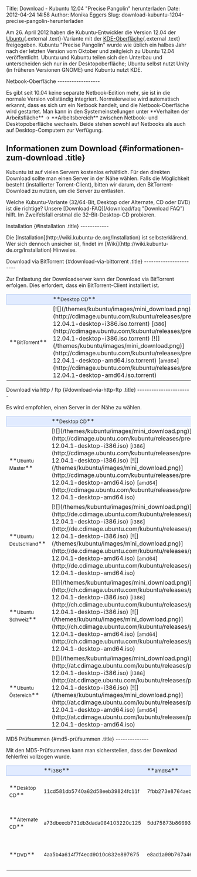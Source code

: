 Title: Download - Kubuntu 12.04 "Precise Pangolin" herunterladen
Date: 2012-04-24 14:58
Author: Monika Eggers
Slug: download-kubuntu-1204-precise-pangolin-herunterladen

Am 26. April 2012 haben die Kubuntu-Entwickler die Version 12.04 der
[Ubuntu](http://www.ubuntu.com/ "http://www.ubuntu.com"){.external
.text}-Variante mit der
[KDE-Oberfläche](http://www.kde.org/ "http://www.kde.org"){.external
.text} freigegeben. Kubuntu "Precise Pangolin" wurde wie üblich ein
halbes Jahr nach der letzten Version vom Oktober und zeitgleich zu
Ubuntu 12.04 veröffentlicht. Ubuntu und Kubuntu teilen sich den Unterbau
und unterscheiden sich nur in der Desktopoberfläche; Ubuntu selbst nutzt
Unity (in früheren Versionen GNOME) und Kubuntu nutzt KDE.

</p>
Netbook-Oberfläche
------------------

</p>
Es gibt seit 10.04 keine separate Netbook-Edition mehr, sie ist in die
normale Version vollständig integriert. Normalerweise wird automatisch
erkannt, dass es sich um ein Netbook handelt, und die Netbook-Oberfläche
wird gestartet. Man kann in den Systemeinstellungen unter **Verhalten
der Arbeitsfläche** -&gt; **Arbeitsbereich** zwischen Netbook- und
Desktopoberfläche wechseln. Beide stehen sowohl auf Netbooks als auch
auf Desktop-Computern zur Verfügung.

</p>
<!-- Info über Release --><!-- Info über Release -->

Informationen zum Download {#informationen-zum-download .title}
--------------------------

</p>
Kubuntu ist auf vielen Servern kostenlos erhältlich. Für den direkten
Download sollte man einen Server in der Nähe wählen. Falls die
Möglichkeit besteht (installierter Torrent-Client), bitten wir darum,
den BitTorrent-Download zu nutzen, um die Server zu entlasten.

</p>
Welche Kubuntu-Variante (32/64-Bit, Desktop oder Alternate, CD oder DVD)
ist die richtige? Unsere [Download-FAQ](/download/faq "Download FAQ")
hilft. Im Zweifelsfall erstmal die 32-Bit-Desktop-CD probieren.

</p>
Installation {#installation .title}
------------

</p>
Die [Installation](http://wiki.kubuntu-de.org/Installation) ist
selbsterklärend. Wer sich dennoch unsicher ist, findet im
[Wiki](http://wiki.kubuntu-de.org/Installation) Hinweise.

</p>
Download via BitTorrent {#download-via-bittorrent .title}
-----------------------

</p>
Zur Entlastung der Downloadserver kann der Download via BitTorrent
erfolgen. Dies erfordert, dass ein BitTorrent-Client installiert ist.

</p>
<table width="100%" cellspacing="2" cellpadding="2">
</p>
<p>
<tbody>
</p>
<p>
<tr style="border: 1px solid rgb(179, 200, 243); background-color: rgb(225, 235, 255);">
</p>
<p>
<td width="150" align="left">
 

</td>
</p>
<p>
<td width="150" align="left">
**<small>Desktop CD</small>**

</td>
</p>
<p>
<td width="150" align="left">
**<small>Alternate CD</small>**

</td>
</p>
<p>
<td width="150" align="left">
**<small>DVD</small>**

</td>
</p>
<p>
</tr>
</p>
<p>
<tr class="even">
</p>
<p>
<td>
**<small>BitTorrent</small>**

</td>
</p>
<p>
<td>
[![](/themes/kubuntu/images/mini_download.png)](http://cdimage.ubuntu.com/kubuntu/releases/precise/release/kubuntu-12.04.1-desktop-i386.iso.torrent)
[<small>i386</small>](http://cdimage.ubuntu.com/kubuntu/releases/precise/release/kubuntu-12.04.1-desktop-i386.iso.torrent)
[![](/themes/kubuntu/images/mini_download.png)](http://cdimage.ubuntu.com/kubuntu/releases/precise/release/kubuntu-12.04.1-desktop-amd64.iso.torrent)
[<small>amd64</small>](http://cdimage.ubuntu.com/kubuntu/releases/precise/release/kubuntu-12.04.1-desktop-amd64.iso.torrent)

</td>
</p>
<p>
<td>
[![](/themes/kubuntu/images/mini_download.png)](http://cdimage.ubuntu.com/kubuntu/releases/precise/release/kubuntu-12.04.1-alternate-i386.iso.torrent)
[<small>i386</small>](http://cdimage.ubuntu.com/kubuntu/releases/precise/release/kubuntu-12.04.1-alternate-i386.iso.torrent)
[![](/themes/kubuntu/images/mini_download.png)](http://cdimage.ubuntu.com/kubuntu/releases/precise/release/kubuntu-12.04.1-alternate-amd64.iso.torrent)
[<small>amd64</small>](http://cdimage.ubuntu.com/kubuntu/releases/precise/release/kubuntu-12.04.1-alternate-amd64.iso.torrent)

</td>
</p>
<p>
<td>
[![](/themes/kubuntu/images/mini_download.png)](http://cdimages.ubuntu.com/kubuntu/releases/precise/release/kubuntu-12.04-dvd-i386.iso.torrent)
[<small>i386</small>](http://cdimages.ubuntu.com/kubuntu/releases/precise/release/kubuntu-12.04-dvd-i386.iso.torrent)
[![](/themes/kubuntu/images/mini_download.png)](http://cdimages.ubuntu.com/kubuntu/releases/precise/release/kubuntu-12.04-dvd-amd64.iso.torrent)
[<small>amd64</small>](http://cdimages.ubuntu.com/kubuntu/releases/precise/release/kubuntu-12.04-dvd-amd64.iso.torrent)

</td>
</p>
<p>
</tr>
</p>
<p>
</tbody>
</p>
<p>
</table>
</p>
</p>
Download via http / ftp {#download-via-http-ftp .title}
-----------------------

</p>
Es wird empfohlen, einen Server in der Nähe zu wählen.

</p>
<table width="100%" cellspacing="2" cellpadding="2">
</p>
<p>
<tbody>
</p>
<p>
<tr style="border: 1px solid rgb(179, 200, 243); background-color: rgb(225, 235, 255);">
</p>
<p>
<td width="150" align="left">
 

</td>
</p>
<p>
<td width="150" align="left">
**<small>Desktop CD</small>**

</td>
</p>
<p>
<td width="150" align="left">
**<small>Alternate CD</small>**

</td>
</p>
<p>
<td width="150" align="left">
**<small>DVD</small>**

</td>
</p>
<p>
</tr>
</p>
<p>
<tr class="even">
</p>
<p>
<td>
**<small>Ubuntu Master</small>**

</td>
</p>
<p>
<td>
[![](/themes/kubuntu/images/mini_download.png)](http://cdimage.ubuntu.com/kubuntu/releases/precise/release/kubuntu-12.04.1-desktop-i386.iso)
[<small>i386</small>](http://cdimage.ubuntu.com/kubuntu/releases/precise/release/kubuntu-12.04.1-desktop-i386.iso)
[![](/themes/kubuntu/images/mini_download.png)](http://cdimage.ubuntu.com/kubuntu/releases/precise/release/kubuntu-12.04.1-desktop-amd64.iso)
[<small>amd64</small>](http://cdimage.ubuntu.com/kubuntu/releases/precise/release/kubuntu-12.04.1-desktop-amd64.iso)

</td>
</p>
<p>
<td>
[![](/themes/kubuntu/images/mini_download.png)](http://cdimage.ubuntu.com/kubuntu/releases/precise/release/kubuntu-12.04.1-alternate-i386.iso)
[<small>i386</small>](http://cdimage.ubuntu.com/kubuntu/releases/precise/release/kubuntu-12.04.1-alternate-i386.iso)
[![](/themes/kubuntu/images/mini_download.png)](http://cdimage.ubuntu.com/kubuntu/releases/precise/release/kubuntu-12.04.1-alternate-amd64.iso)
[<small>amd64</small>](http://cdimage.ubuntu.com/kubuntu/releases/precise/release/kubuntu-12.04.1-alternate-amd64.iso)

</td>
</p>
<p>
<td>
[![](/themes/kubuntu/images/mini_download.png)](http://cdimages.ubuntu.com/kubuntu/releases/precise/release/kubuntu-12.04-dvd-i386.iso)
[<small>i386</small>](http://cdimages.ubuntu.com/kubuntu/releases/precise/release/kubuntu-12.04-dvd-i386.iso)
[![](/themes/kubuntu/images/mini_download.png)](http://cdimages.ubuntu.com/kubuntu/releases/precise/release/kubuntu-12.04-dvd-amd64.iso)
[<small>amd64</small>](http://cdimages.ubuntu.com/kubuntu/releases/precise/release/kubuntu-12.04-dvd-amd64.iso)

</td>
</p>
<p>
</tr>
</p>
<p>
<tr class="odd">
</p>
<p>
<td>
**<small>Ubuntu Deutschland</small>**

</td>
</p>
<p>
<td>
[![](/themes/kubuntu/images/mini_download.png)](http://de.cdimage.ubuntu.com/kubuntu/releases/precise/release/kubuntu-12.04.1-desktop-i386.iso)
[<small>i386</small>](http://de.cdimage.ubuntu.com/kubuntu/releases/precise/release/kubuntu-12.04.1-desktop-i386.iso)
[![](/themes/kubuntu/images/mini_download.png)](http://de.cdimage.ubuntu.com/kubuntu/releases/precise/release/kubuntu-12.04.1-desktop-amd64.iso)
[<small>amd64</small>](http://de.cdimage.ubuntu.com/kubuntu/releases/precise/release/kubuntu-12.04.1-desktop-amd64.iso)

</td>
</p>
<p>
<td>
[![](/themes/kubuntu/images/mini_download.png)](http://de.cdimage.ubuntu.com/kubuntu/releases/precise/release/kubuntu-12.04.1-alternate-i386.iso)
[<small>i386</small>](http://de.cdimage.ubuntu.com/kubuntu/releases/precise/release/kubuntu-12.04.1-alternate-i386.iso)
[![](/themes/kubuntu/images/mini_download.png)](http://de.cdimage.ubuntu.com/kubuntu/releases/precise/release/kubuntu-12.04.1-alternate-amd64.iso)
[<small>amd64</small>](http://de.cdimage.ubuntu.com/kubuntu/releases/precise/release/kubuntu-12.04.1-alternate-amd64.iso)

</td>
</p>
<p>
<td>
[![](/themes/kubuntu/images/mini_download.png)](http://de.cdimage.ubuntu.com/kubuntu/releases/precise/release/kubuntu-12.04-dvd-i386.iso)
[<small>i386</small>](http://de.cdimage.ubuntu.com/kubuntu/releases/precise/release/kubuntu-12.04-dvd-i386.iso)
[![](/themes/kubuntu/images/mini_download.png)](http://de.cdimage.ubuntu.com/kubuntu/releases/precise/release/kubuntu-12.04-dvd-amd64.iso)
[<small>amd64</small>](http://de.cdimage.ubuntu.com/kubuntu/releases/precise/release/kubuntu-12.04-dvd-amd64.iso)

</td>
</p>
<p>
</tr>
</p>
<p>
<tr class="even">
</p>
<p>
<td>
**<small>Ubuntu Schweiz</small>**

</td>
</p>
<p>
<td>
[![](/themes/kubuntu/images/mini_download.png)](http://ch.cdimage.ubuntu.com/kubuntu/releases/precise/release/kubuntu-12.04.1-desktop-i386.iso)
[<small>i386</small>](http://ch.cdimage.ubuntu.com/kubuntu/releases/precise/release/kubuntu-12.04.1-desktop-i386.iso)
[![](/themes/kubuntu/images/mini_download.png)](http://ch.cdimage.ubuntu.com/kubuntu/releases/precise/release/kubuntu-12.04.1-desktop-amd64.iso)
[<small>amd64</small>](http://ch.cdimage.ubuntu.com/kubuntu/releases/precise/release/kubuntu-12.04.1-desktop-amd64.iso)

</td>
</p>
<p>
<td>
[![](/themes/kubuntu/images/mini_download.png)](http://ch.cdimage.ubuntu.com/kubuntu/releases/precise/release/kubuntu-12.04.1-alternate-i386.iso)
[<small>i386</small>](http://ch.cdimage.ubuntu.com/kubuntu/releases/precise/release/kubuntu-12.04.1-alternate-i386.iso)
[![](/themes/kubuntu/images/mini_download.png)](http://ch.cdimage.ubuntu.com/kubuntu/releases/precise/release/kubuntu-12.04.1-alternate-amd64.iso)
[<small>amd64</small>](http://ch.cdimage.ubuntu.com/kubuntu/releases/precise/release/kubuntu-12.04.1-alternate-amd64.iso)

</td>
</p>
<p>
<td>
[![](/themes/kubuntu/images/mini_download.png)](http://ch.cdimage.ubuntu.com/kubuntu/releases/precise/release/kubuntu-12.04-dvd-i386.iso)
[<small>i386</small>](http://ch.cdimage.ubuntu.com/kubuntu/releases/precise/release/kubuntu-12.04-dvd-i386.iso)
[![](/themes/kubuntu/images/mini_download.png)](http://ch.cdimage.ubuntu.com/kubuntu/releases/precise/release/kubuntu-12.04-dvd-amd64.iso)
[<small>amd64</small>](http://ch.cdimage.ubuntu.com/kubuntu/releases/precise/release/kubuntu-12.04-dvd-amd64.iso)

</td>
</p>
<p>
</tr>
</p>
<p>
<tr class="odd">
</p>
<p>
<td>
**<small>Ubuntu Östereich</small>**

</td>
</p>
<p>
<td>
[![](/themes/kubuntu/images/mini_download.png)](http://at.cdimage.ubuntu.com/kubuntu/releases/precise/release/kubuntu-12.04.1-desktop-i386.iso)
[<small>i386</small>](http://at.cdimage.ubuntu.com/kubuntu/releases/precise/release/kubuntu-12.04.1-desktop-i386.iso)
[![](/themes/kubuntu/images/mini_download.png)](http://at.cdimage.ubuntu.com/kubuntu/releases/precise/release/kubuntu-12.04.1-desktop-amd64.iso)
[<small>amd64</small>](http://at.cdimage.ubuntu.com/kubuntu/releases/precise/release/kubuntu-12.04.1-desktop-amd64.iso)

</td>
</p>
<p>
<td>
[![](/themes/kubuntu/images/mini_download.png)](http://at.cdimage.ubuntu.com/kubuntu/releases/precise/release/kubuntu-12.04.1-alternate-i386.iso)
[<small>i386</small>](http://at.cdimage.ubuntu.com/kubuntu/releases/precise/release/kubuntu-12.04.1-alternate-i386.iso)
[![](/themes/kubuntu/images/mini_download.png)](http://at.cdimage.ubuntu.com/kubuntu/releases/precise/release/kubuntu-12.04.1-alternate-amd64.iso)
[<small>amd64</small>](http://at.cdimage.ubuntu.com/kubuntu/releases/precise/release/kubuntu-12.04.1-alternate-amd64.iso)

</td>
</p>
<p>
<td>
[![](/themes/kubuntu/images/mini_download.png)](http://at.cdimage.ubuntu.com/kubuntu/releases/precise/release/kubuntu-12.04-dvd-i386.iso)
[<small>i386</small>](http://at.cdimage.ubuntu.com/kubuntu/releases/precise/release/kubuntu-12.04-dvd-i386.iso)
[![](/themes/kubuntu/images/mini_download.png)](http://at.cdimage.ubuntu.com/kubuntu/releases/precise/release/kubuntu-12.04-dvd-amd64.iso)
[<small>amd64</small>](http://at.cdimage.ubuntu.com/kubuntu/releases/precise/release/kubuntu-12.04-dvd-amd64.iso)

</td>
</p>
<p>
</tr>
</p>
<!--<tr style="border: 1px solid rgb(179, 200, 243); background-color: rgb(225, 235, 255);"></p><p>            <td align="center" colspan="5">Mirror Deutschland</td></p><p>        </tr></p><p>        <tr class="odd"></p><p>            <td><strong><small>Uni Kaiserslautern</small></strong></td></p><p>            <td>         <a href="http://ftp.uni-kl.de/pub/linux/ubuntu.iso/kubuntu/precise/kubuntu-12.04.1-desktop-i386.iso"><img border="0" src="/themes/kubuntu/images/mini_download.png" alt="" /></a>        <a href="http://ftp.uni-kl.de/pub/linux/ubuntu.iso/kubuntu/precise/kubuntu-12.04.1-desktop-i386.iso"><small>i386</small></a>        <a href="http://ftp.uni-kl.de/pub/linux/ubuntu.iso/kubuntu/precise/kubuntu-12.04.1-desktop-amd64.iso"><img border="0" src="/themes/kubuntu/images/mini_download.png" alt="" /></a>        <a href="http://ftp.uni-kl.de/pub/linux/ubuntu.iso/kubuntu/precise/kubuntu-12.04.1-desktop-amd64.iso"><small>amd64</small></a>       </td></p><p>            <td>         <a href="http://ftp.uni-kl.de/pub/linux/ubuntu.iso/kubuntu/precise/kubuntu-12.04.1-alternate-i386.iso"><img border="0" src="/themes/kubuntu/images/mini_download.png" alt="" /></a>        <a href="http://ftp.uni-kl.de/pub/linux/ubuntu.iso/kubuntu/precise/kubuntu-12.04.1-alternate-i386.iso"><small>i386</small></a>        <a href="http://ftp.uni-kl.de/pub/linux/ubuntu.iso/kubuntu/precise/kubuntu-12.04.1-alternate-amd64.iso"><img border="0" src="/themes/kubuntu/images/mini_download.png" alt="" /></a>        <a href="http://ftp.uni-kl.de/pub/linux/ubuntu.iso/kubuntu/precise/kubuntu-12.04.1-alternate-amd64.iso"><small>amd64</small></a>       </td></p><p>            <td>&nbsp; <!-- DVD --><!--<tr style="border: 1px solid rgb(179, 200, 243); background-color: rgb(225, 235, 255);"></p><p>            <td align="center" colspan="5">Mirror Deutschland</td></p><p>        </tr></p><p>        <tr class="odd"></p><p>            <td><strong><small>Uni Kaiserslautern</small></strong></td></p><p>            <td>         <a href="http://ftp.uni-kl.de/pub/linux/ubuntu.iso/kubuntu/precise/kubuntu-12.04.1-desktop-i386.iso"><img border="0" src="/themes/kubuntu/images/mini_download.png" alt="" /></a>        <a href="http://ftp.uni-kl.de/pub/linux/ubuntu.iso/kubuntu/precise/kubuntu-12.04.1-desktop-i386.iso"><small>i386</small></a>        <a href="http://ftp.uni-kl.de/pub/linux/ubuntu.iso/kubuntu/precise/kubuntu-12.04.1-desktop-amd64.iso"><img border="0" src="/themes/kubuntu/images/mini_download.png" alt="" /></a>        <a href="http://ftp.uni-kl.de/pub/linux/ubuntu.iso/kubuntu/precise/kubuntu-12.04.1-desktop-amd64.iso"><small>amd64</small></a>       </td></p><p>            <td>         <a href="http://ftp.uni-kl.de/pub/linux/ubuntu.iso/kubuntu/precise/kubuntu-12.04.1-alternate-i386.iso"><img border="0" src="/themes/kubuntu/images/mini_download.png" alt="" /></a>        <a href="http://ftp.uni-kl.de/pub/linux/ubuntu.iso/kubuntu/precise/kubuntu-12.04.1-alternate-i386.iso"><small>i386</small></a>        <a href="http://ftp.uni-kl.de/pub/linux/ubuntu.iso/kubuntu/precise/kubuntu-12.04.1-alternate-amd64.iso"><img border="0" src="/themes/kubuntu/images/mini_download.png" alt="" /></a>        <a href="http://ftp.uni-kl.de/pub/linux/ubuntu.iso/kubuntu/precise/kubuntu-12.04.1-alternate-amd64.iso"><small>amd64</small></a>       </td></p><p>            <td>&nbsp; <!-- DVD -->

<p>
<!--</p><p>        </tr>--><!--</p><p>        </tr>-->

</tbody>
</p>
<p>
</table>
</p>
</p>
MD5 Prüfsummen {#md5-prüfsummen .title}
--------------

</p>
Mit den MD5-Prüfsummen kann man sicherstellen, dass der Download
fehlerfrei vollzogen wurde.

</p>
<table width="100%" cellspacing="2" cellpadding="2">
</p>
<p>
<tbody>
</p>
<p>
<tr style="border: 1px solid rgb(179, 200, 243); background-color: rgb(225, 235, 255);">
</p>
<p>
<td align="left">
 

</td>
</p>
<p>
<td width="200" align="left">
**<small>i386</small>**

</td>
</p>
<p>
<td width="200" align="left">
**<small>amd64</small>**

</td>
</p>
<p>
<td width="80" align="left">
**<small>MD5/GPG</small>**

</td>
</p>
<p>
</tr>
</p>
<p>
<tr class="even">
</p>
<p>
<td>
**<small>Desktop CD</small>**

</td>
</p>
<p>
<td>
<small>11cd581db5740a62d58eeb39824fc11f</small>

</td>
</p>
<p>
<td>
<small>7fbb273e8764aeb307fecfaccb9e742f</small>

</td>
</p>
<p>
<td>
[![](/themes/kubuntu/images/mini_download.png)](http://cdimage.ubuntu.com/kubuntu/releases/precise/release/MD5SUMS) /  
[![](/themes/kubuntu/images/mini_download.png)](http://cdimage.ubuntu.com/kubuntu/releases/precise/release/MD5SUMS.gpg)

</td>
</p>
<p>
</tr>
</p>
<p>
<tr class="odd">
</p>
<p>
<td>
**<small>Alternate CD</small>**

</td>
</p>
<p>
<td>
<small>a73dbeecb731db3dada064103220c125</small>

</td>
</p>
<p>
<td>
<small>5dd75873b866935d5ba789bc0c59c510</small>

</td>
</p>
<p>
<td>
[![](/themes/kubuntu/images/mini_download.png)](http://cdimage.ubuntu.com/kubuntu/releases/precise/release/MD5SUMS) /  
[![](/themes/kubuntu/images/mini_download.png)](http://cdimage.ubuntu.com/kubuntu/releases/precise/release/MD5SUMS.gpg)

</td>
</p>
<p>
</tr>
</p>
<p>
<tr class="even">
</p>
<p>
<td>
**<small>DVD</small>**

</td>
</p>
<p>
<td>
<small>4aa5b4a614f7f4ecd9010c632e897675</small>

</td>
</p>
<p>
<td>
<small>e8ad1a99b767a46795bae97ddd04c096</small>

</td>
</p>
<p>
<td>
[![](/themes/kubuntu/images/mini_download.png)](http://cdimages.ubuntu.com/kubuntu/releases/precise/release/MD5SUMS) /  
[![](/themes/kubuntu/images/mini_download.png)](http://cdimages.ubuntu.com/kubuntu/releases/precise/release/MD5SUMS.gpg)

</td>
</p>
<p>
</tr>
</p>
<p>
</tbody>
</p>
<p>
</table>
</p>

